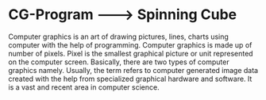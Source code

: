 # CG-Program ---> Spinning Cube

Computer graphics is an art of drawing pictures, lines, charts using computer with the help of 
programming. Computer graphics is made up of number of pixels. Pixel is the smallest 
graphical picture or unit represented on the computer screen. Basically, there are two types of 
computer graphics namely. Usually, the term refers to computer generated image data created 
with the help from specialized graphical hardware and software. It is a vast and recent area in 
computer science.
